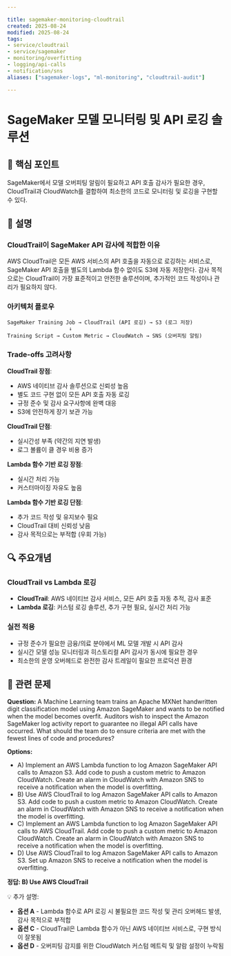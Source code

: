```yaml
---

title: sagemaker-monitoring-cloudtrail
created: 2025-08-24
modified: 2025-08-24
tags:
- service/cloudtrail
- service/sagemaker
- monitoring/overfitting
- logging/api-calls
- notification/sns
aliases: ["sagemaker-logs", "ml-monitoring", "cloudtrail-audit"]

---
```


# SageMaker 모델 모니터링 및 API 로깅 솔루션

## 🎯 핵심 포인트

SageMaker에서 모델 오버피팅 알림이 필요하고 API 호출 감사가 필요한 경우, CloudTrail과 CloudWatch를 결합하여 최소한의 코드로 모니터링 및 로깅을 구현할 수 있다.

## 📝 설명

### CloudTrail이 SageMaker API 감사에 적합한 이유

AWS CloudTrail은 모든 AWS 서비스의 API 호출을 자동으로 로깅하는 서비스로, SageMaker API 호출을 별도의 Lambda 함수 없이도 S3에 자동 저장한다. 감사 목적으로는 CloudTrail이 가장 표준적이고 안전한 솔루션이며, 추가적인 코드 작성이나 관리가 필요하지 않다.

### 아키텍처 플로우

```
SageMaker Training Job → CloudTrail (API 로깅) → S3 (로그 저장)
                    ↓
Training Script → Custom Metric → CloudWatch → SNS (오버피팅 알림)
```

### Trade-offs 고려사항

**CloudTrail 장점**:
- AWS 네이티브 감사 솔루션으로 신뢰성 높음
- 별도 코드 구현 없이 모든 API 호출 자동 로깅
- 규정 준수 및 감사 요구사항에 완벽 대응
- S3에 안전하게 장기 보관 가능

**CloudTrail 단점**:
- 실시간성 부족 (약간의 지연 발생)
- 로그 볼륨이 클 경우 비용 증가

**Lambda 함수 기반 로깅 장점**:
- 실시간 처리 가능
- 커스터마이징 자유도 높음

**Lambda 함수 기반 로깅 단점**:
- 추가 코드 작성 및 유지보수 필요
- CloudTrail 대비 신뢰성 낮음
- 감사 목적으로는 부적합 (우회 가능)

## 🔍 주요개념

### CloudTrail vs Lambda 로깅

- **CloudTrail**: AWS 네이티브 감사 서비스, 모든 API 호출 자동 추적, 감사 표준
- **Lambda 로깅**: 커스텀 로깅 솔루션, 추가 구현 필요, 실시간 처리 가능

### 실전 적용

- 규정 준수가 필요한 금융/의료 분야에서 ML 모델 개발 시 API 감사
- 실시간 모델 성능 모니터링과 히스토리컬 API 감사가 동시에 필요한 경우
- 최소한의 운영 오버헤드로 완전한 감사 트레일이 필요한 프로덕션 환경

## 📝 관련 문제

**Question:** A Machine Learning team trains an Apache MXNet handwritten digit classification model using Amazon SageMaker and wants to be notified when the model becomes overfit. Auditors wish to inspect the Amazon SageMaker log activity report to guarantee no illegal API calls have occurred. What should the team do to ensure criteria are met with the fewest lines of code and procedures?

**Options:**

- A) Implement an AWS Lambda function to log Amazon SageMaker API calls to Amazon S3. Add code to push a custom metric to Amazon CloudWatch. Create an alarm in CloudWatch with Amazon SNS to receive a notification when the model is overfitting.
- B) Use AWS CloudTrail to log Amazon SageMaker API calls to Amazon S3. Add code to push a custom metric to Amazon CloudWatch. Create an alarm in CloudWatch with Amazon SNS to receive a notification when the model is overfitting.
- C) Implement an AWS Lambda function to log Amazon SageMaker API calls to AWS CloudTrail. Add code to push a custom metric to Amazon CloudWatch. Create an alarm in CloudWatch with Amazon SNS to receive a notification when the model is overfitting.
- D) Use AWS CloudTrail to log Amazon SageMaker API calls to Amazon S3. Set up Amazon SNS to receive a notification when the model is overfitting.

**정답: B) Use AWS CloudTrail**

💡 추가 설명:

- **옵션 A** - Lambda 함수로 API 로깅 시 불필요한 코드 작성 및 관리 오버헤드 발생, 감사 목적으로 부적합
- **옵션 C** - CloudTrail은 Lambda 함수가 아닌 AWS 네이티브 서비스로, 구현 방식이 잘못됨
- **옵션 D** - 오버피팅 감지를 위한 CloudWatch 커스텀 메트릭 및 알람 설정이 누락됨
